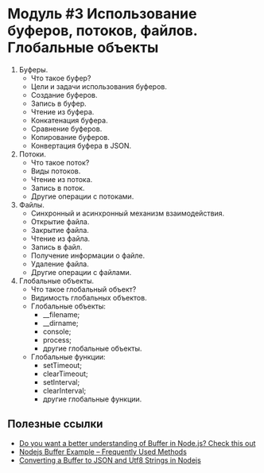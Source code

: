 # Модуль #3 Использование буферов, потоков, файлов. Глобальные объекты

1. Буферы.
    * Что такое буфер?
    * Цели и задачи использования буферов.
    * Создание буферов.
    * Запись в буфер.
    * Чтение из буфера.
    * Конкатенация буфера.
    * Сравнение буферов.
    * Копирование буферов.
    * Конвертация буфера в JSON.
2. Потоки.
    * Что такое поток?
    * Виды потоков.
    * Чтение из потока.
    * Запись в поток.
    * Другие операции с потоками.
3. Файлы.
    * Синхронный и асинхронный механизм взаимодействия.
    * Открытие файла.
    * Закрытие файла.
    * Чтение из файла.
    * Запись в файл.
    * Получение информации о файле.
    * Удаление файла.
    * Другие операции с файлами.
4. Глобальные объекты.
    * Что такое глобальный объект?
    * Видимость глобальных объектов.
    * Глобальные объекты:
        * __filename;
        * __dirname;
        * console;
        * process;
        * другие глобальные объекты.
    * Глобальные функции:
        * setTimeout;
        * clearTimeout;
        * setInterval;
        * clearInterval;
        * другие глобальные функции.


## Полезные ссылки
* [Do you want a better understanding of Buffer in Node.js? Check this out](https://medium.freecodecamp.org/do-you-want-a-better-understanding-of-buffer-in-node-js-check-this-out-2e29de2968e8)
* [Nodejs Buffer Example – Frequently Used Methods](https://codeforgeek.com/2018/03/nodejs-buffer-example/)
* [Converting a Buffer to JSON and Utf8 Strings in Nodejs](https://hackernoon.com/https-medium-com-amanhimself-converting-a-buffer-to-json-and-utf8-strings-in-nodejs-2150b1e3de57)
